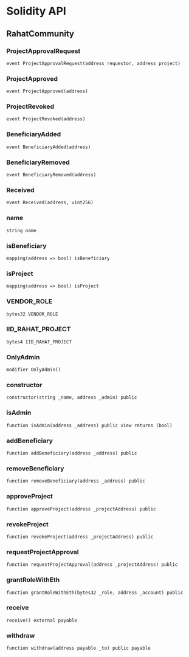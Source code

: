 # Solidity API

## RahatCommunity

### ProjectApprovalRequest

```solidity
event ProjectApprovalRequest(address requestor, address project)
```

### ProjectApproved

```solidity
event ProjectApproved(address)
```

### ProjectRevoked

```solidity
event ProjectRevoked(address)
```

### BeneficiaryAdded

```solidity
event BeneficiaryAdded(address)
```

### BeneficiaryRemoved

```solidity
event BeneficiaryRemoved(address)
```

### Received

```solidity
event Received(address, uint256)
```

### name

```solidity
string name
```

### isBeneficiary

```solidity
mapping(address => bool) isBeneficiary
```

### isProject

```solidity
mapping(address => bool) isProject
```

### VENDOR_ROLE

```solidity
bytes32 VENDOR_ROLE
```

### IID_RAHAT_PROJECT

```solidity
bytes4 IID_RAHAT_PROJECT
```

### OnlyAdmin

```solidity
modifier OnlyAdmin()
```

### constructor

```solidity
constructor(string _name, address _admin) public
```

### isAdmin

```solidity
function isAdmin(address _address) public view returns (bool)
```

### addBeneficiary

```solidity
function addBeneficiary(address _address) public
```

### removeBeneficiary

```solidity
function removeBeneficiary(address _address) public
```

### approveProject

```solidity
function approveProject(address _projectAddress) public
```

### revokeProject

```solidity
function revokeProject(address _projectAddress) public
```

### requestProjectApproval

```solidity
function requestProjectApproval(address _projectAddress) public
```

### grantRoleWithEth

```solidity
function grantRoleWithEth(bytes32 _role, address _account) public
```

### receive

```solidity
receive() external payable
```

### withdraw

```solidity
function withdraw(address payable _to) public payable
```

